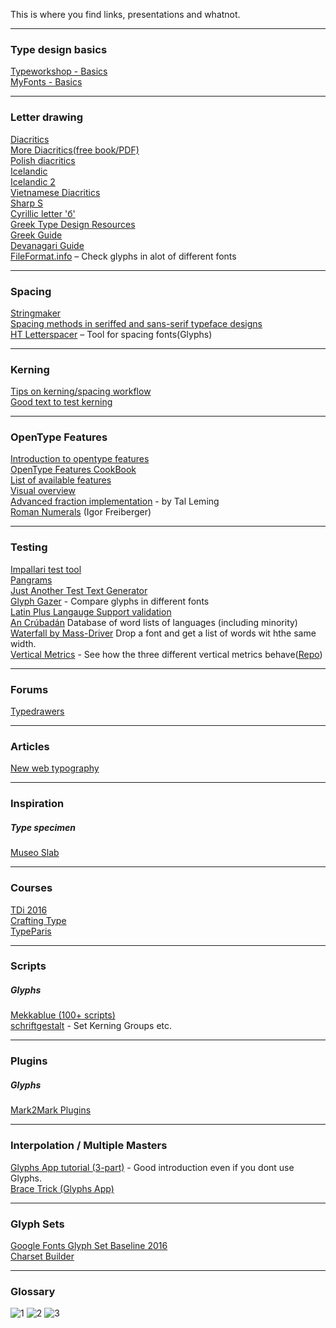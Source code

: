 This is where you find links, presentations and whatnot.  

---

### Type design basics
[Typeworkshop - Basics](http://www.typeworkshop.com/index.php?id1=type-basics)  
[MyFonts - Basics](https://foundry.myfonts.com/guides/#type-design-basics)  

---

### Letter drawing
[Diacritics](http://diacritics.typo.cz/index.php?id=1)  
[More Diacritics(free book/PDF)](http://theinsectsproject.eu/)  
[Polish diacritics](http://www.twardoch.com/download/polishhowto/intro.html)  
[Icelandic](http://66.147.242.192/~operinan/2/2.11/index.htm)  
[Icelandic 2](http://font.is/letur-the-making-of-thorn-thorn-eth-eth/)  
[Vietnamese Diacritics](https://vietnamesetypography.com/)  
[Sharp S](https://typography.guru/journal/german-sharp-s-design/)  
[Cyrillic letter 'б'](http://typejournal.ru/en/articles/Cyrillic-Be-Vision)  
[Greek Type Design Resources](http://leonidas.org/greek-type-design/)  
[Greek Guide](http://greekguide.huertatipografica.com/)  
[Devanagari Guide](http://devanaguide.huertatipografica.com/)  
[FileFormat.info](http://www.fileformat.info/info/unicode/char/search.htm) – Check glyphs in alot of different fonts  

---

### Spacing
[Stringmaker](http://tools.ninastoessinger.com/stringmaker/index.php)  
[Spacing methods in seriffed and sans-serif typeface designs](http://www.fermello.org/FernandoMello_essay.pdf)  
[HT Letterspacer](https://huertatipografica.github.io/HTLetterspacer/) – Tool for spacing fonts(Glyphs)  

---

### Kerning
[Tips on kerning/spacing workflow](http://graphicdesign.stackexchange.com/questions/68245/what-are-some-common-kerning-pairs)  
[Good text to test kerning](http://www.logofontandlettering.com/kernking.html)  

---

### OpenType Features
[Introduction to opentype features](http://ilovetypography.com/OpenType/opentype-features.html)  
[OpenType Features CookBook](http://opentypecookbook.com/)  
[List of available features](https://en.wikipedia.org/wiki/List_of_typographic_features)  
[Visual overview](https://typofonderie.com/font-support/opentype-features/)  
[Advanced fraction implementation](http://web.archive.org/web/20130325033504/http://talleming.com/2009/10/01/fraction-fever-2/) - by Tal Leming  
[Roman Numerals](http://cd8ba0b44a15c10065fd-24461f391e20b7336331d5789078af53.r23.cf1.rackcdn.com/typeboard.vanillaforums.com/editor/q4/6ddk9au9g3aa.pdf) (Igor Freiberger)   

---

### Testing
[Impallari test tool](http://www.impallari.com/testing/)  
[Pangrams](http://clagnut.com/blog/2380/)  
[Just Another Test Text Generator](http://justanotherfoundry.com/generator)  
[Glyph Gazer](https://typeresources.github.io/glyph-gazer/) - Compare glyphs in different fonts  
[Latin Plus Langauge Support validation](http://www.underware.nl/latin_plus/validate/)  
[An Crúbadán](http://crubadan.org/writingsystems)  Database of word lists of languages (including minority)  
[Waterfall by Mass-Driver](https://workshop.mass-driver.com/waterfall) Drop a font and get a list of words wit hthe same width.  
[Vertical Metrics](https://vertical-metrics.netlify.app/) - See how the three different vertical metrics behave([Repo](https://github.com/a7sc11u/vertical-metrics))  

---

### Forums
[Typedrawers](http://typedrawers.com)  

---

### Articles
[New web typography](https://www.robinrendle.com/essays/new-web-typography/)  

---

### Inspiration

##### Type specimen
[Museo Slab](http://www.exljbris.com/pdf/Museo_Slab_specimen.pdf)  

---

### Courses
[TDi 2016](http://typefacedesign.net/courses/tdi/)  
[Crafting Type](http://craftingtype.com)  
[TypeParis](https://www.typeparis.com/)  

---

### Scripts

##### Glyphs
[Mekkablue (100+ scripts)](https://github.com/mekkablue/Glyphs-Scripts)  
[schriftgestalt](https://github.com/schriftgestalt/Glyphs-Scripts/) - Set Kerning Groups etc.  

---

### Plugins

##### Glyphs
[Mark2Mark Plugins](https://github.com/Mark2Mark/Glyphsapp-Plugins)  

---

### Interpolation / Multiple Masters

[Glyphs App tutorial (3-part)](https://www.glyphsapp.com/tutorials/multiple-masters-part-1-setting-up-masters) - Good introduction even if you dont use Glyphs.  
[Brace Trick (Glyphs App)](https://glyphsapp.com/tutorials/additional-masters-for-individual-glyphs-the-brace-trick)  


---

### Glyph Sets

[Google Fonts Glyph Set Baseline 2016](https://github.com/google/fonts/tree/master/tools/encodings/GF%202016%20Glyph%20Sets)  
[Charset Builder](http://www.alphabet-type.com/tools/charset-builder/)

---

### Glossary

![1](http://imgur.com/onHygND.jpg)
![2](http://i.imgur.com/GvNHeSv.jpg)
![3](http://i.imgur.com/fhjk1BN.jpg)
